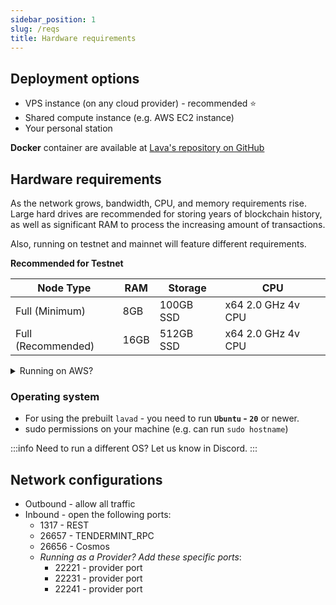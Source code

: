 ```yaml
---
sidebar_position: 1
slug: /reqs
title: Hardware requirements
---
```


## Deployment options
- VPS instance (on any cloud provider) - recommended ⭐️
- Shared compute instance (e.g. AWS EC2 instance)
- Your personal station

**Docker** container are available at [Lava's repository on GitHub](https://github.com/lavanet/lava/tree/main/docker)

## Hardware requirements

As the network grows, bandwidth, CPU, and memory requirements rise. Large hard drives are recommended for storing years of blockchain history, as well as significant RAM to process the increasing amount of transactions.

Also, running on testnet and mainnet will feature different requirements.

**Recommended for Testnet**

| Node Type     | RAM                   | Storage       | CPU
| -----------   | --------------------- | -----------   | ---
| Full (Minimum)| 8GB                   | 100GB SSD          | x64 2.0 GHz 4v CPU 
| Full (Recommended)| 16GB              | 512GB SSD     | x64 2.0 GHz 4v CPU 

<details>
<summary>Running on AWS?</summary>

Settings:

- Minimum `Instance Type` - **`c4.xlarge`**
- `Configure storage` - **`GP2 drive`**

</details>

### Operating system
- For using the prebuilt `lavad` - you need to run **`Ubuntu` - `20`** or newer.
- sudo permissions on your machine (e.g. can run `sudo hostname`)

:::info
Need to run a different OS? Let us know in Discord.
:::

## Network configurations
- Outbound - allow all traffic
- Inbound - open the following ports:
    - 1317 - REST
    - 26657 - TENDERMINT_RPC
    - 26656 - Cosmos
    - *Running as a Provider? Add these specific ports*:
        - 22221 - provider port
        - 22231 - provider port
        - 22241 - provider port
